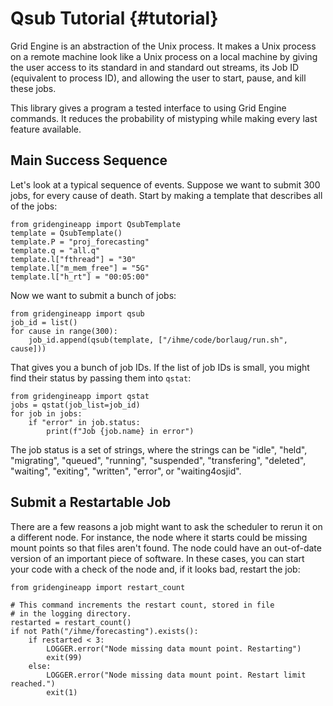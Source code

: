 Qsub Tutorial {#tutorial}
=============

Grid Engine is an abstraction of the Unix process. It makes a Unix
process on a remote machine look like a Unix process on a local machine
by giving the user access to its standard in and standard out streams,
its Job ID (equivalent to process ID), and allowing the user to start,
pause, and kill these jobs.

This library gives a program a tested interface to using Grid Engine
commands. It reduces the probability of mistyping while making every
last feature available.

Main Success Sequence
---------------------

Let\'s look at a typical sequence of events. Suppose we want to submit
300 jobs, for every cause of death. Start by making a template that
describes all of the jobs:

    from gridengineapp import QsubTemplate
    template = QsubTemplate()
    template.P = "proj_forecasting"
    template.q = "all.q"
    template.l["fthread"] = "30"
    template.l["m_mem_free"] = "5G"
    template.l["h_rt"] = "00:05:00"

Now we want to submit a bunch of jobs:

    from gridengineapp import qsub
    job_id = list()
    for cause in range(300):
        job_id.append(qsub(template, ["/ihme/code/borlaug/run.sh", cause]))

That gives you a bunch of job IDs. If the list of job IDs is small, you
might find their status by passing them into `qstat`:

    from gridengineapp import qstat
    jobs = qstat(job_list=job_id)
    for job in jobs:
        if "error" in job.status:
            print(f"Job {job.name} in error")

The job status is a set of strings, where the strings can be \"idle\",
\"held\", \"migrating\", \"queued\", \"running\", \"suspended\",
\"transfering\", \"deleted\", \"waiting\", \"exiting\", \"written\",
\"error\", or \"waiting4osjid\".

Submit a Restartable Job
------------------------

There are a few reasons a job might want to ask the scheduler to rerun
it on a different node. For instance, the node where it starts could be
missing mount points so that files aren\'t found. The node could have an
out-of-date version of an important piece of software. In these cases,
you can start your code with a check of the node and, if it looks bad,
restart the job:

    from gridengineapp import restart_count

    # This command increments the restart count, stored in file
    # in the logging directory.
    restarted = restart_count()
    if not Path("/ihme/forecasting").exists():
        if restarted < 3:
            LOGGER.error("Node missing data mount point. Restarting")
            exit(99)
        else:
            LOGGER.error("Node missing data mount point. Restart limit reached.")
            exit(1)
